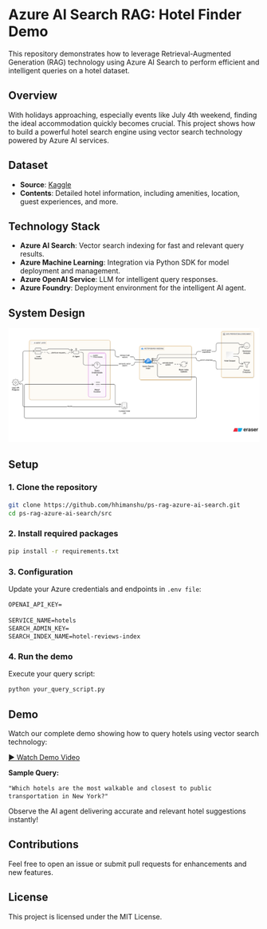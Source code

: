 # Azure AI Search RAG: Hotel Finder Demo

This repository demonstrates how to leverage Retrieval-Augmented Generation (RAG) technology using Azure AI Search to perform efficient and intelligent queries on a hotel dataset.

## Overview

With holidays approaching, especially events like July 4th weekend, finding the ideal accommodation quickly becomes crucial. This project shows how to build a powerful hotel search engine using vector search technology powered by Azure AI services.

## Dataset

- **Source**: [Kaggle](https://www.kaggle.com/)
- **Contents**: Detailed hotel information, including amenities, location, guest experiences, and more.

## Technology Stack

- **Azure AI Search**: Vector search indexing for fast and relevant query results.
- **Azure Machine Learning**: Integration via Python SDK for model deployment and management.
- **Azure OpenAI Service**: LLM for intelligent query responses.
- **Azure Foundry**: Deployment environment for the intelligent AI agent.

## System Design

![System Design](diagram-export-7-1-2025-11_49_52-PM.png)


## Setup

### 1. Clone the repository

```bash
git clone https://github.com/hhimanshu/ps-rag-azure-ai-search.git
cd ps-rag-azure-ai-search/src
```

### 2. Install required packages

```bash
pip install -r requirements.txt
```

### 3. Configuration

Update your Azure credentials and endpoints in `.env file`:

```
OPENAI_API_KEY=

SERVICE_NAME=hotels
SEARCH_ADMIN_KEY=
SEARCH_INDEX_NAME=hotel-reviews-index
```

### 4. Run the demo

Execute your query script:

```bash
python your_query_script.py
```

## Demo

Watch our complete demo showing how to query hotels using vector search technology:

[▶️ Watch Demo Video](./Demo69.mp4)

**Sample Query:**

```text
"Which hotels are the most walkable and closest to public transportation in New York?"
```

Observe the AI agent delivering accurate and relevant hotel suggestions instantly!

## Contributions

Feel free to open an issue or submit pull requests for enhancements and new features.

## License

This project is licensed under the MIT License.

